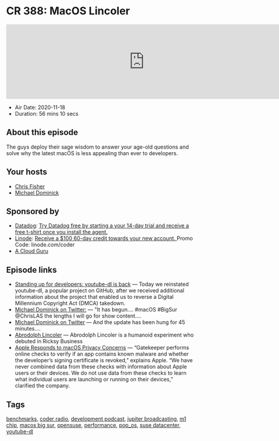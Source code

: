 # CR 388: MacOS Lincoler

<iframe src="https://player.fireside.fm/v2/MLf2ZzhC+OMguWZKN?theme=dark" width="740" height="200" frameborder="0" scrolling="no"></iframe>

* Air Date: 2020-11-18
* Duration: 56 mins 10 secs

## About this episode

The guys deploy their sage wisdom to answer your age-old questions and solve why the latest macOS is less appealing than ever to developers.

## Your hosts
* [Chris Fisher](https://coder.show/hosts/chrislas)
* [Michael Dominick](https://coder.show/hosts/michael)

## Sponsored by

  * [Datadog](http://datadog.com/coderradio): [Try Datadog free by starting a your 14-day trial and receive a free t-shirt once you install the agent.](http://datadog.com/coderradio)
  * [Linode](https://linode.com/coder): [Receive a $100 60-day credit towards your new account. ](https://linode.com/coder) Promo Code: linode.com/coder
  * [A Cloud Guru](https://acloud.guru/learn/167515da-d23b-49e6-9919-4d0c23e7fc1c/?utm_source=jupiter&utm_medium=cpc)



## Episode links

  * [Standing up for developers: youtube-dl is back](https://github.blog/2020-11-16-standing-up-for-developers-youtube-dl-is-back/ "Standing up for developers: youtube-dl is back") — Today we reinstated youtube-dl, a popular project on GitHub, after we received additional information about the project that enabled us to reverse a Digital Millennium Copyright Act (DMCA) takedown. 
  * [Michael Dominick on Twitter:](https://twitter.com/dominucco/status/1328042106162712579 "Michael Dominick on Twitter:") — "It has begun.... #macOS #BigSur @ChrisLAS the lengths I will go for show content.... 
  * [Michael Dominick on Twitter](https://twitter.com/dominucco/status/1328077757071372291 "Michael Dominick on Twitter") — And the update has been hung for 45 minutes....
  * [Abrodolph Lincoler](https://rickandmorty.fandom.com/wiki/Abrodolph_Lincoler "Abrodolph Lincoler") — Abrodolph Lincoler is a humanoid experiment who debuted in Ricksy Business
  * [Apple Responds to macOS Privacy Concerns](https://www.iphoneincanada.ca/mac/apple-responds-to-macos-privacy-concerns-explains-why-apps-were-slow-to-launch/ "Apple Responds to macOS Privacy Concerns") — “Gatekeeper performs online checks to verify if an app contains known malware and whether the developer’s signing certificate is revoked,” explains Apple. “We have never combined data from these checks with information about Apple users or their devices. We do not use data from these checks to learn what individual users are launching or running on their devices,” clarified the company.



## Tags

[benchmarks](https://coder.show/tags/benchmarks), [coder radio](https://coder.show/tags/coder%20radio), [development podcast](https://coder.show/tags/development%20podcast), [jupiter broadcasting](https://coder.show/tags/jupiter%20broadcasting), [m1 chip](https://coder.show/tags/m1%20chip), [macos big sur](https://coder.show/tags/macos%20big%20sur), [opensuse](https://coder.show/tags/opensuse), [performance](https://coder.show/tags/performance), [pop_os](https://coder.show/tags/pop_os), [suse datacenter](https://coder.show/tags/suse%20datacenter), [youtube-dl](https://coder.show/tags/youtube-dl)